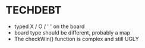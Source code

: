 # TECHDEBT

- typed X / O / ' ' on the board
- board type should be different, probably a map
- The checkWin() function is complex and still UGLY
